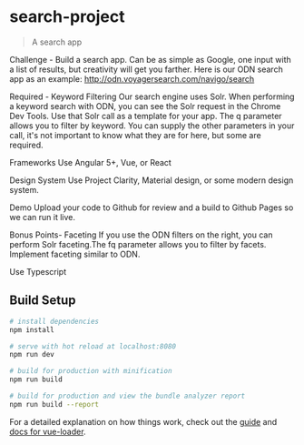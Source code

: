 # search-project

> A search app

Challenge - Build a search app.
Can be as simple as Google, one input with a list of results, but creativity will get you farther.
Here is our ODN search app as an example: http://odn.voyagersearch.com/navigo/search

Required - Keyword Filtering
Our search engine uses Solr. When performing a keyword search with ODN, you can see the
Solr request in the Chrome Dev Tools. Use that Solr call as a template for your app.
The q parameter allows you to filter by keyword. You can supply the other parameters in your
call, it's not important to know what they are for here, but some are required.

Frameworks
Use Angular 5+, Vue, or React

Design System
Use Project Clarity, Material design, or some modern design system.

Demo
Upload your code to Github for review and a build to Github Pages so we can run it live.

Bonus Points- Faceting
If you use the ODN filters on the right, you can perform Solr
faceting.The fq parameter allows you to filter by facets. Implement faceting similar to ODN.

Use Typescript

## Build Setup

``` bash
# install dependencies
npm install

# serve with hot reload at localhost:8080
npm run dev

# build for production with minification
npm run build

# build for production and view the bundle analyzer report
npm run build --report
```

For a detailed explanation on how things work, check out the [guide](http://vuejs-templates.github.io/webpack/) and [docs for vue-loader](http://vuejs.github.io/vue-loader).
